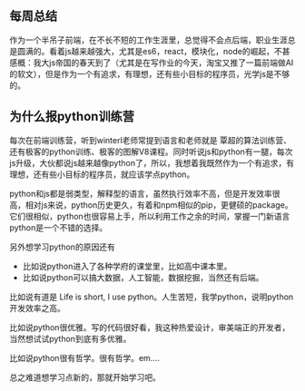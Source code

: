 ## 每周总结
作为一个半吊子前端，在不长不短的工作生涯里，总觉得不会点后端，职业生涯总是圆满的。看着js越来越强大，尤其是es6，react，模块化，node的崛起，不甚感概：我大js帝国的春天到了（尤其是在写作业的今天，淘宝又推了一篇前端做AI的软文），但是作为一个有追求，有理想，还有些小目标的程序员，光学js是不够的。

 
## 为什么报python训练营
每次在前端训练营，听到winterl老师常提到语言和老师就是 覃超的算法训练营、还有极客的python训练、极客的图解V8课程。同时听说js和python有一腿，每次js升级，大伙都说js越来越像python了，所以，我想着我既然作为一个有追求，有理想，还有些小目标的程序员，就应该学点python。

python和js都是弱类型，解释型的语言，虽然执行效率不高，但是开发效率很高，相对js来说，python历史更久，有着和npm相似的pip，更健硕的package。它们很相似，python也很容易上手，所以利用工作之余的时间，掌握一门新语言python是一个不错的选择。

 
另外想学习python的原因还有
- 比如说python进入了各种学府的课堂里，比如高中课本里。
- 比如说python可以搞大数据，人工智能，数据挖掘，当然还有后端。

比如说有道是 Life is short, I use python。人生苦短，我学python，说明python开发效率之高。

比如说python很优雅。写的代码很好看，我这种热爱设计，审美端正的开发者，当然想试试python到底有多优雅。

比如说python很有哲学。很有哲学。em....

总之难道想学习点新的，那就开始学习吧。